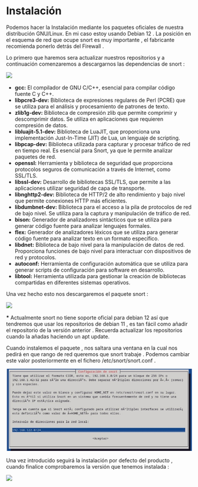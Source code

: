 # Instalación

Podemos hacer la Instalación mediante los paquetes oficiales de nuestra distribución GNU/Linux. En mi caso estoy usando Debian 12 . La posición en el esquema de red que ocupe snort es muy importante , el fabricante recomienda ponerlo detrás del Firewall .

Lo primero que haremos sera actualizar nuestros repositorios y a continuación comenzaremos a descargarnos las dependencias de snort :

![](img/Aspose.Words.483e5723-94d6-4ab9-b91b-d5eea25dd6a6.001.png)

- **gcc:** El compilador de GNU C/C++, esencial para compilar código fuente C y C++.
- **libpcre3-dev:** Biblioteca de expresiones regulares de Perl (PCRE) que se utiliza para el análisis y procesamiento de patrones de texto.
- **zlib1g-dev:** Biblioteca de compresión zlib que permite comprimir y descomprimir datos. Se utiliza en aplicaciones que requieren compresión de datos.
- **libluajit-5.1-dev:** Biblioteca de LuaJIT, que proporciona una implementación Just-In-Time (JIT) de Lua, un lenguaje de scripting.
- **libpcap-dev:** Biblioteca utilizada para capturar y procesar tráfico de red en tiempo real. Es esencial para Snort, ya que le permite analizar paquetes de red.
- **openssl:** Herramienta y biblioteca de seguridad que proporciona protocolos seguros de comunicación a través de Internet, como SSL/TLS.
- **libssl-dev:** Desarrollo de bibliotecas SSL/TLS, que permite a las aplicaciones utilizar seguridad de capa de transporte.
- **libnghttp2-dev:** Biblioteca de HTTP/2 de alto rendimiento y bajo nivel que permite conexiones HTTP más eficientes.
- **libdumbnet-dev:** Biblioteca para el acceso a la pila de protocolos de red de bajo nivel. Se utiliza para la captura y manipulación de tráfico de red.
- **bison:** Generador de analizadores sintácticos que se utiliza para generar código fuente para analizar lenguajes formales.
- **flex:** Generador de analizadores léxicos que se utiliza para generar código fuente para analizar texto en un formato específico.
- **libdnet:** Biblioteca de bajo nivel para la manipulación de datos de red. Proporciona funciones de bajo nivel para interactuar con dispositivos de red y protocolos.
- **autoconf:** Herramienta de configuración automática que se utiliza para generar scripts de configuración para software en desarrollo.
- **libtool:** Herramienta utilizada para gestionar la creación de bibliotecas compartidas en diferentes sistemas operativos.

Una vez hecho esto nos descargaremos el paquete snort :

![](img/Aspose.Words.483e5723-94d6-4ab9-b91b-d5eea25dd6a6.002.png)

**\*** Actualmente snort no tiene soporte oficial para debian 12 así que tendremos que usar  los repositorios de debian 11 , es tan fácil como añadir el repositorio de la versión anterior . Recuerda actualizar los repositorios cuando la añadas haciendo un apt update.

Cuando instalemos el paquete , nos saltara una ventana en la cual nos pedirá en que rango de red queremos  que  snort  trabaje  .  Podemos  cambiar  este  valor  posteriormente  en  el  fichero /etc/snort/snort.conf .

![](img/Aspose.Words.483e5723-94d6-4ab9-b91b-d5eea25dd6a6.003.jpeg)

Una  vez  introducido  seguirá  la  instalación  por  defecto  del  producto  ,  cuando  finalice comprobaremos la versión que tenemos instalada :

![](img/Aspose.Words.483e5723-94d6-4ab9-b91b-d5eea25dd6a6.004.png)

